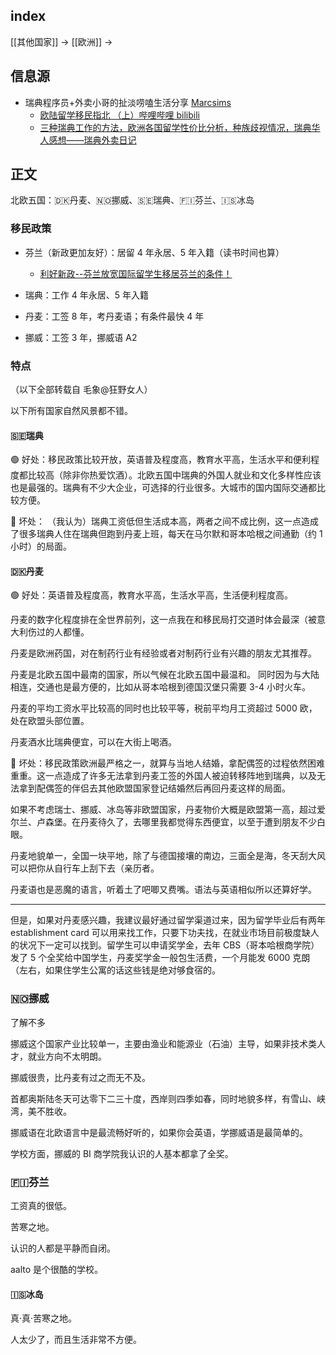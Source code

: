 
## index

[[其他国家]] -> [[欧洲]] ->


## 信息源


- 瑞典程序员+外卖小哥的扯淡唠嗑生活分享 [Marcsims](https://space.bilibili.com/194560)
	- [欧陆留学移民指北 （上）哔哩哔哩 bilibili](https://www.bilibili.com/video/BV1fd4y1P7QF) 
	- [三种瑞典工作的方法，欧洲各国留学性价比分析，种族歧视情况，瑞典华人感想——瑞典外卖日记](https://www.bilibili.com/video/BV1B3411C7ac)


## 正文

北欧五国：🇩🇰丹麦、🇳🇴挪威、🇸🇪瑞典、🇫🇮芬兰、🇮🇸冰岛


### 移民政策

- 芬兰（新政更加友好）：居留 4 年永居、5 年入籍（读书时间也算）
	- [利好新政--芬兰放宽国际留学生移居芬兰的条件！](https://mp.weixin.qq.com/s/fuKtHfMbBbJyq01QGA6fkQ)

- 瑞典：工作 4 年永居、5 年入籍

- 丹麦：工签 8 年，考丹麦语；有条件最快 4 年

- 挪威：工签 3 年，挪威语 A2


### 特点

（以下全部转载自 毛象@狂野女人）

以下所有国家自然风景都不错。

#### 🇸🇪瑞典

🟢 好处：移民政策比较开放，英语普及程度高，教育水平高，生活水平和便利程度都比较高（除非你热爱饮酒）。北欧五国中瑞典的外国人就业和文化多样性应该也是最强的。瑞典有不少大企业，可选择的行业很多。大城市的国内国际交通都比较方便。

🔴 坏处：
（我认为）瑞典工资低但生活成本高，两者之间不成比例，这一点造成了很多瑞典人住在瑞典但跑到丹麦上班，每天在马尔默和哥本哈根之间通勤（约 1 小时）的局面。 

#### 🇩🇰丹麦

🟢 好处：英语普及程度高，教育水平高，生活水平高，生活便利程度高。

丹麦的数字化程度排在全世界前列，这一点我在和移民局打交道时体会最深（被意大利伤过的人都懂。

丹麦是欧洲药国，对在制药行业有经验或者对制药行业有兴趣的朋友尤其推荐。

丹麦是北欧五国中最南的国家，所以气候在北欧五国中最温和。
同时因为与大陆相连，交通也是最方便的，比如从哥本哈根到德国汉堡只需要 3-4 小时火车。

丹麦的平均工资水平比较高的同时也比较平等，税前平均月工资超过 5000 欧，处在欧盟头部位置。

丹麦酒水比瑞典便宜，可以在大街上喝酒。  

🔴 坏处：移民政策欧洲最严格之一，就算与当地人结婚，拿配偶签的过程依然困难重重。这一点造成了许多无法拿到丹麦工签的外国人被迫转移阵地到瑞典，以及无法拿到配偶签的伴侣去其他欧盟国家登记结婚然后再回丹麦这样的局面。

如果不考虑瑞士、挪威、冰岛等非欧盟国家，丹麦物价大概是欧盟第一高，超过爱尔兰、卢森堡。在丹麦待久了，去哪里我都觉得东西便宜，以至于遭到朋友不少白眼。

丹麦地貌单一，全国一块平地，除了与德国接壤的南边，三面全是海，冬天刮大风可以把你从自行车上刮下去（亲历者。

丹麦语也是恶魔的语言，听着土了吧唧又费嘴。语法与英语相似所以还算好学。  

---

但是，如果对丹麦感兴趣，我建议最好通过留学渠道过来，因为留学毕业后有两年 establishment card 可以用来找工作，只要下功夫找，在就业市场目前极度缺人的状况下一定可以找到。留学生可以申请奖学金，去年 CBS（哥本哈根商学院）发了 5 个全奖给中国学生，丹麦奖学金一般包生活费，一个月能发 6000 克朗（左右，如果住学生公寓的话这些钱是绝对够食宿的。 

### 🇳🇴挪威

了解不多

挪威这个国家产业比较单一，主要由渔业和能源业（石油）主导，如果非技术类人才，就业方向不太明朗。

挪威很贵，比丹麦有过之而无不及。

首都奥斯陆冬天可达零下二三十度，西岸则四季如春，同时地貌多样，有雪山、峡湾，美不胜收。

挪威语在北欧语言中是最流畅好听的，如果你会英语，学挪威语是最简单的。

学校方面，挪威的 BI 商学院我认识的人基本都拿了全奖。  

### 🇫🇮芬兰

工资真的很低。

苦寒之地。

认识的人都是平静而自闭。

aalto 是个很酷的学校。  

#### 🇮🇸冰岛

真·真·苦寒之地。

人太少了，而且生活非常不方便。



